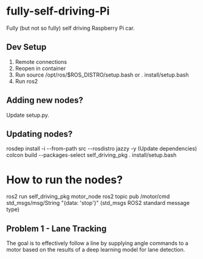 # fully-self-driving-Pi
Fully (but not so fully) self driving Raspberry Pi car.

## Dev Setup
1. Remote connections
2. Reopen in container
3. Run source /opt/ros/$ROS_DISTRO/setup.bash or . install/setup.bash
4. Run ros2

## Adding new nodes?
Update setup.py.

## Updating nodes?
rosdep install -i --from-path src --rosdistro jazzy -y (Update dependencies)
colcon build --packages-select self_driving_pkg
. install/setup.bash

# How to run the nodes?
ros2 run self_driving_pkg motor_node
ros2 topic pub /motor/cmd std_msgs/msg/String "{data: 'stop'}" (std_msgs ROS2 standard message type)

## Problem 1 - Lane Tracking
The goal is to effectively follow a line by supplying angle commands to a motor based on the results of a deep learning model for lane detection.